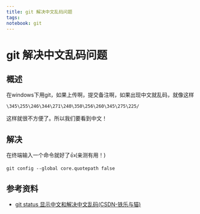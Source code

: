 ```yaml
---
title: git 解决中文乱码问题
tags:
notebook: git
---
```

# git 解决中文乱码问题
## 概述
在windows下用git，如果上传啊，提交备注啊，如果出现中文就乱码，就像这样
```
\345\255\246\344\271\240\350\256\260\345\275\225/
```
这样就很不方便了。所以我们要看到中文！
## 解决
在终端输入一个命令就好了:+1:(亲测有用！)
```
git config --global core.quotepath false
```
## 参考资料
- [git status 显示中文和解决中文乱码(CSDN-铁乐与猫)](https://blog.csdn.net/u012145252/article/details/81775362)


